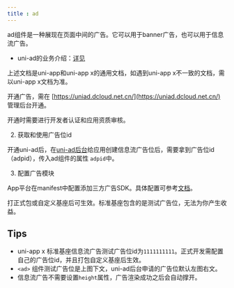 ```yaml
---
title : ad
---
```


<!-- ## ad -->

<!-- UTSCOMJSON.ad.name -->

<!-- UTSCOMJSON.ad.description -->

ad组件是一种展现在页面中间的广告。它可以用于banner广告，也可以用于信息流广告。

- uni-ad的业务介绍：[详见](https://uniapp.dcloud.net.cn/uni-ad/intro.html)

上述文档是uni-app和uni-app x的通用文档，如遇到uni-app x不一致的文档，需以uni-app x文档为准。

开通广告，需在 [https://uniad.dcloud.net.cn/](https://uniad.dcloud.net.cn/) 管理后台开通。

开通时需要进行开发者认证和应用资质审核。

2. 获取和使用广告位id

开通uni-ad后，在[uni-ad后台](https://uniad.dcloud.net.cn/)给应用创建信息流广告位后，需要拿到广告位id（adpid），传入ad组件的属性 `adpid`中。

3. 配置广告模块

App平台在manifest中配置添加三方广告SDK。具体配置可参考[文档](../collocation/manifest-modules.md#uni-ad)。

打正式包或自定义基座后可生效。标准基座包含的是测试广告位，无法为你产生收益。

<!-- UTSCOMJSON.ad.compatibility -->

<!-- UTSCOMJSON.ad.attribute -->

<!-- UTSCOMJSON.ad.event -->

<!-- UTSCOMJSON.ad.component_type -->

<!-- UTSCOMJSON.ad.children -->

## Tips

+ uni-app x 标准基座信息流广告测试广告位id为`1111111111`。正式开发需配置自己的广告位id，并且打包自定义基座后生效。
+ `<ad>` 组件测试广告位是上图下文，uni-ad后台申请的广告位默认左图右文。
+ 信息流广告不需要设置`height`属性，广告渲染成功之后会自动撑开。

<!-- UTSCOMJSON.ad.example -->

<!-- UTSCOMJSON.ad.reference -->
